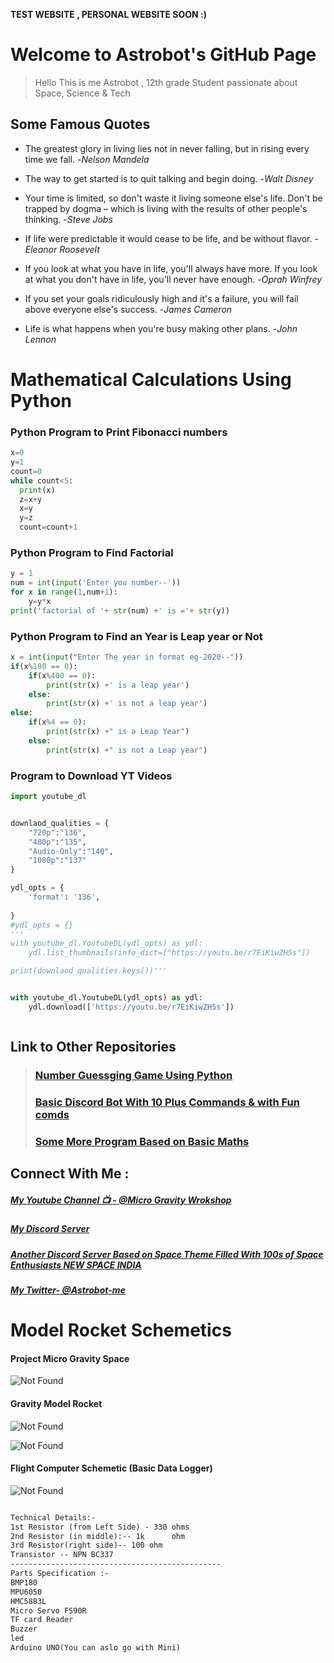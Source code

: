 **TEST WEBSITE , PERSONAL WEBSITE SOON :)**

# Welcome to Astrobot's GitHub Page


> Hello This is me Astrobot , 12th grade Student passionate about Space, Science & Tech

## Some Famous Quotes 

* The greatest glory in living lies not in never falling, but in rising every time we fall. -_Nelson Mandela_

* The way to get started is to quit talking and begin doing. -_Walt Disney_

* Your time is limited, so don't waste it living someone else's life. Don't be trapped by dogma – which is living with the results of other people's thinking. -_Steve Jobs_

* If life were predictable it would cease to be life, and be without flavor. -_Eleanor Roosevelt_

* If you look at what you have in life, you'll always have more. If you look at what you don't have in life, you'll never have enough. -_Oprah Winfrey_

* If you set your goals ridiculously high and it's a failure, you will fail above everyone else's success. -_James Cameron_

* Life is what happens when you're busy making other plans. -_John Lennon_

# Mathematical Calculations Using Python

### Python Program to Print Fibonacci numbers

```python
x=0
y=1
count=0
while count<5:
  print(x)
  z=x+y
  x=y
  y=z
  count=count+1
```

### Python Program to Find Factorial 
```python
y = 1
num = int(input('Enter you number--'))
for x in range(1,num+1):
    y=y*x
print('factorial of '+ str(num) +' is ='+ str(y))

```

### Python Program to Find an Year is Leap year or Not
```python
x = int(input("Enter The year in format eg-2020--"))
if(x%100 == 0):
    if(x%400 == 0):
        print(str(x) +' is a leap year')
    else:
        print(str(x) +' is not a leap year')
else:
    if(x%4 == 0):
        print(str(x) +" is a Leap Year")
    else:
        print(str(x) +" is not a Leap year")
```
### Program to Download YT Videos 
```python
import youtube_dl


downlaod_qualities = { 
    "720p":"136",
    "480p":"135",
    "Audio-Only":"140",
    "1080p":"137"
}

ydl_opts = {
    'format': '136',      
    
}
#ydl_opts = {}
'''
with youtube_dl.YoutubeDL(ydl_opts) as ydl:
    ydl.list_thumbnails(info_dict=["https://youtu.be/r7EiKiwZH5s"])

print(downlaod_qualities.keys())'''


with youtube_dl.YoutubeDL(ydl_opts) as ydl:
    ydl.download(['https://youtu.be/r7EiKiwZH5s'])



```


## Link to Other Repositories 

> ### [Number Guessging Game Using Python](https://github.com/Astrobot-me/NUMBER_GUESSING_GAME)
> ### [Basic Discord Bot With 10 Plus Commands & with Fun comds](https://github.com/Astrobot-me/Basic_Discord_Bot-Discord.py-)
> ### [Some More Program Based on Basic Maths](https://github.com/Astrobot-me/Some-mathematical-calculations)

## Connect With Me : 
##### [My Youtube Channel 📺 - @Micro Gravity Wrokshop](https://www.youtube.com/channel/UCXcgqPN7rEx6IeeJQcTcaaQ)

##### [My Discord Server](https://discord.gg/b6h2GhCp)

##### [Another Discord Server Based on Space Theme Filled With 100s of Space Enthusiasts **NEW SPACE INDIA**](https://discord.gg/FSTW4FahvT)

##### [My Twitter- @Astrobot-me](https://twitter.com/Astrobot_me)

# Model Rocket Schemetics
#### **Project Micro Gravity Space**

![Not Found](https://cdn.discordapp.com/attachments/855387903953731624/855428016968826880/11.png)


#### **Gravity Model Rocket**

![Not Found](https://cdn.discordapp.com/attachments/855387903953731624/855432067588161536/unknown.png)


![Not Found](https://cdn.discordapp.com/attachments/855387903953731624/855431945333112882/unknown.png)

#### **Flight Computer Schemetic (Basic Data Logger)**
![Not Found](https://cdn.discordapp.com/attachments/834104870179962900/842027197694869534/unknown.png)


```markdown

Technical Details:- 
1st Resistor (from Left Side) - 330 ohms
2nd Resistor (in middle):-- 1k      ohm
3rd Resistor(right side)-- 100 ohm
Transistor -- NPN BC337
-----------------------------------------------
Parts Specification :- 
BMP180
MPU6050
HMC5883L
Micro Servo FS90R
TF card Reader
Buzzer 
led
Arduino UNO(You can aslo go with Mini)
```



